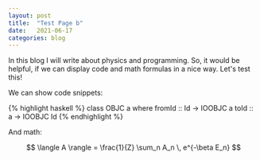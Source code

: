 ```yaml
---
layout: post
title:  "Test Page b"
date:   2021-06-17
categories: blog
---
```


In this blog I will write about physics and programming. So, it would be helpful,
if we can display code and math formulas in a nice way. Let's test this!

<!--more-->

We can show code snippets:

{% highlight haskell %}
class OBJC a where
    fromId :: Id -> IOOBJC a
    toId   :: a  -> IOOBJC Id
{% endhighlight %}

And math:

$$
\langle A \rangle = \frac{1}{Z} \sum_n A_n \, e^{-\beta E_n}
$$
